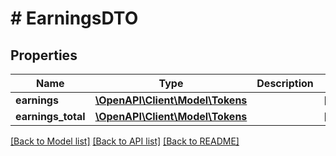 # # EarningsDTO

## Properties

Name | Type | Description | Notes
------------ | ------------- | ------------- | -------------
**earnings** | [**\OpenAPI\Client\Model\Tokens**](Tokens.md) |  | [optional]
**earnings_total** | [**\OpenAPI\Client\Model\Tokens**](Tokens.md) |  | [optional]

[[Back to Model list]](../../README.md#models) [[Back to API list]](../../README.md#endpoints) [[Back to README]](../../README.md)
